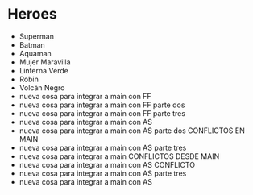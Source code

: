 # Heroes

* Superman
* Batman
* Aquaman
* Mujer Maravilla
* Linterna Verde
* Robin
* Volcán Negro
* nueva cosa para integrar a main con FF
* nueva cosa para integrar a main con FF parte dos
* nueva cosa para integrar a main con FF parte tres
* nueva cosa para integrar a main con AS
* nueva cosa para integrar a main con AS parte dos CONFLICTOS EN MAIN
* nueva cosa para integrar a main con AS parte tres
* nueva cosa para integrar a main CONFLICTOS DESDE MAIN
* nueva cosa para integrar a main con AS CONFLICTO
* nueva cosa para integrar a main con AS parte tres
* nueva cosa para integrar a main con AS
